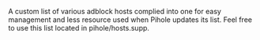 A custom list of various adblock hosts complied into one for easy management and less resource used when Pihole updates its list. Feel free to use this list located in pihole/hosts.supp.